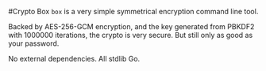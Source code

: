 #Crypto Box
`box` is a very simple symmetrical encryption command line tool.

Backed by AES-256-GCM encryption, and the key generated from PBKDF2 with 1000000 iterations, the crypto is very secure.
But still only as good as your password.

No external dependencies. All stdlib Go.